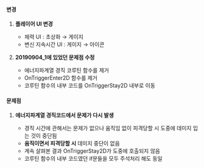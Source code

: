 #### 변경

1. **플레이어 UI 변경**
    - 체력 UI : 초상화 → 게이지
    - 변신 지속시간 UI : 게이지 → 아이콘

2. **20190904_1에 있었던 문제점 수정**
    - 에너지파계열 경직 코루틴 함수를 제거
    - OnTriggerEnter2D 함수를 제거
    - 코루틴 함수의 내부 코드를 OnTriggerStay2D 내부로 이동

#### 문제점

1. **에너지파계열 경직코드에서 문제가 다시 발생**
    
    - 경직 시간에 관해서는 문제가 없으나 움직임 없이 피격당할 시 도중에 데미지 입는 것이 중단됨
    - **움직이면서 피격당할 시** 데미지 중단이 없음
    - 계속 살펴본 결과 OnTriggerStay2D가 도중에 호출되지 않음
    - 코루틴 함수의 내부 코드였던 if문들을 모두 주석처리 해도 동일

